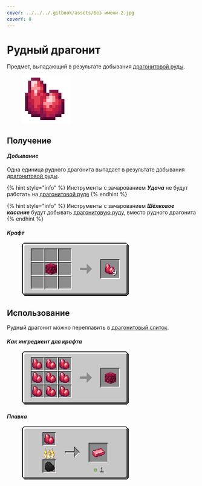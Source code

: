 ```yaml
---
cover: ../../../.gitbook/assets/Без имени-2.jpg
coverY: 0
---
```


# Рудный драгонит

Предмет, выпадающий в результате добывания [драгонитовой руды](../../rudy/dragonitovaya-ruda.md).

<figure><img src="../../../.gitbook/assets/raw_red_ore (1).png" alt=""><figcaption></figcaption></figure>

## Получение

#### _Добывание_

Одна единица рудного драгонита выпадает в результате добывания [драгонитовой руды](../../rudy/dragonitovaya-ruda.md).

{% hint style="info" %}
Инструменты с зачарованием _**Удача**_ не будут работать на [драгонитовой руде](../../rudy/dragonitovaya-ruda.md)
{% endhint %}

{% hint style="info" %}
Инструменты с зачарованием _**Шёлковое касание**_ будут добывать [драгонитовую руду](../../rudy/dragonitovaya-ruda.md), вместо рудного драгонита
{% endhint %}

#### _Крафт_



<figure><img src="../../../.gitbook/assets/raw_red_ore_result-multi.png" alt=""><figcaption></figcaption></figure>

## Использование

Рудный драгонит можно переплавить в [драгонитовый слиток](dragonitovyi-slitok.md).

#### _Как ингредиент для крафта_

<figure><img src="../../../.gitbook/assets/raw_red_ore_block_result-x1.png" alt=""><figcaption></figcaption></figure>

#### _Плавка_

<figure><img src="../../../.gitbook/assets/raw_red_ore_ing.png" alt=""><figcaption></figcaption></figure>
